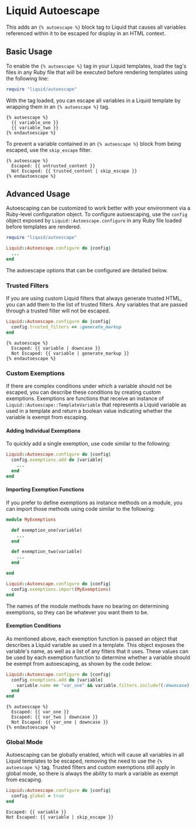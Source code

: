 # Liquid Autoescape

This adds an `{% autoescape %}` block tag to Liquid that causes all variables
referenced within it to be escaped for display in an HTML context.

## Basic Usage

To enable the `{% autoescape %}` tag in your Liquid templates, load the tag's
files in any Ruby file that will be executed before rendering templates using
the following line:

```ruby
require "liquid/autoescape"
```

With the tag loaded, you can escape all variables in a Liquid template by
wrapping them in an `{% autoescape %}` tag.

```liquid
{% autoescape %}
  {{ variable_one }}
  {{ variable_two }}
{% endautoescape %}
```

To prevent a variable contained in an `{% autoescape %}` block from being
escaped, use the `skip_escape` filter.

```liquid
{% autoescape %}
  Escaped: {{ untrusted_content }}
  Not Escaped: {{ trusted_content | skip_escape }}
{% endautoescape %}
```

## Advanced Usage

Autoescaping can be customized to work better with your environment via a
Ruby-level configuration object.  To configure autoescaping, use the `config`
object exposed by `Liquid::Autoescape.configure` in any Ruby file loaded before
templates are rendered.

```ruby
require "liquid/autoescape"

Liquid::Autoescape.configure do |config|
  ...
end
```

The autoescape options that can be configured are detailed below.

### Trusted Filters

If you are using custom Liquid filters that always generate trusted HTML, you
can add them to the list of trusted filters.  Any variables that are passed
through a trusted filter will not be escaped.

```ruby
Liquid::Autoescape.configure do |config|
  config.trusted_filters << :generate_markup
end
```

```liquid
{% autoescape %}
  Escaped: {{ variable | downcase }}
  Not Escaped: {{ variable | generate_markup }}
{% endautoescape %}
```

### Custom Exemptions

If there are complex conditions under which a variable should not be escaped,
you can describe these conditions by creating custom exemptions.  Exemptions are
functions that receive an instance of `Liquid::Autoescape::TemplateVariable`
that represents a Liquid variable as used in a template and return a boolean
value indicating whether the variable is exempt from escaping.

#### Adding Individual Exemptions

To quickly add a single exemption, use code similar to the following:

```ruby
Liquid::Autoescape.configure do |config|
  config.exemptions.add do |variable|
    ...
  end
end
```

#### Importing Exemption Functions

If you prefer to define exemptions as instance methods on a module, you can
import those methods using code similar to the following:

```ruby
module MyExemptions

  def exemption_one(variable)
    ...
  end

  def exemption_two(variable)
    ...
  end

end

Liquid::Autoescape.configure do |config|
  config.exemptions.import(MyExemptions)
end
```

The names of the module methods have no bearing on determining exemptions, so
they can be whatever you want them to be.

#### Exemption Conditions

As mentioned above, each exemption function is passed an object that describes a
Liquid variable as used in a template.  This object exposes the variable's name,
as well as a list of any filters that it uses. These values can be used by each
exemption function to determine whether a variable should be exempt from
autoescaping, as shown by the code below:

```ruby
Liquid::Autoescape.configure do |config|
  config.exemptions.add do |variable|
    variable.name == "var_one" && variable.filters.include?(:downcase)
  end
end
```

```liquid
{% autoescape %}
  Escaped: {{ var_one }}
  Escaped: {{ var_two | downcase }}
  Not Escaped: {{ var_one | downcase }}
{% endautoescape %}
```

### Global Mode

Autoescaping can be globally enabled, which will cause all variables in all
Liquid templates to be escaped, removing the need to use the `{% autoescape %}`
tag.  Trusted filters and custom exemptions still apply in global mode, so there
is always the ability to mark a variable as exempt from escaping.

```ruby
Liquid::Autoescape.configure do |config|
  config.global = true
end
```

```liquid
Escaped: {{ variable }}
Not Escaped: {{ variable | skip_escape }}
```
